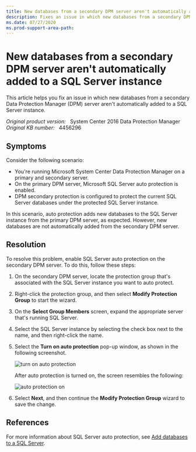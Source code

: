 ```yaml
---
title: New databases from a secondary DPM server aren't automatically added
description: Fixes an issue in which new databases from a secondary DPM server aren't automatically added for protection to a SQL Server instance.
ms.date: 07/27/2020
ms.prod-support-area-path:
---
```

# New databases from a secondary DPM server aren't automatically added to a SQL Server instance

This article helps you fix an issue in which new databases from a secondary Data Protection Manager (DPM) server aren't automatically added to a SQL Server instance.

_Original product version:_ &nbsp; System Center 2016 Data Protection Manager  
_Original KB number:_ &nbsp; 4456296

## Symptoms

Consider the following scenario:

- You're running Microsoft System Center Data Protection Manager on a primary and secondary server.
- On the primary DPM server, Microsoft SQL Server auto protection is enabled.
- DPM secondary protection is configured to protect the current SQL Server databases under the protected SQL Server instance.

In this scenario, auto protection adds new databases to the SQL Server instance from the primary DPM server, as expected. However, new databases are not automatically added from the secondary DPM server.  

## Resolution

To resolve this problem, enable SQL Server auto protection on the secondary DPM server. To do this, follow these steps:

1. On the secondary DPM server, locate the protection group that's associated with the SQL Server instance you want to auto protect.
2. Right-click the protection group, and then select **Modify Protection Group** to start the wizard.
3. On the **Select Group Members** screen, expand the appropriate server that's running SQL Server.
4. Select the SQL Server instance by selecting the check box next to the name, and then right-click the name.
5. Select the **Turn on auto protection** pop-up window, as shown in the following screenshot.

    ![turn on auto protection](./media/new-databases-not-automatically-added/turn-on-auto-protection.jpg)  

    After auto protection is turned on, the screen resembles the following:

    ![auto protection on](./media/new-databases-not-automatically-added/auto-protection-on.jpg)

6. Select **Next**, and then continue the **Modify Protection Group** wizard to save the change.

## References

For more information about SQL Server auto protection, see [Add databases to a SQL Server](/previous-versions//hh758042(v=technet.10)?redirectedfrom=MSDN).
